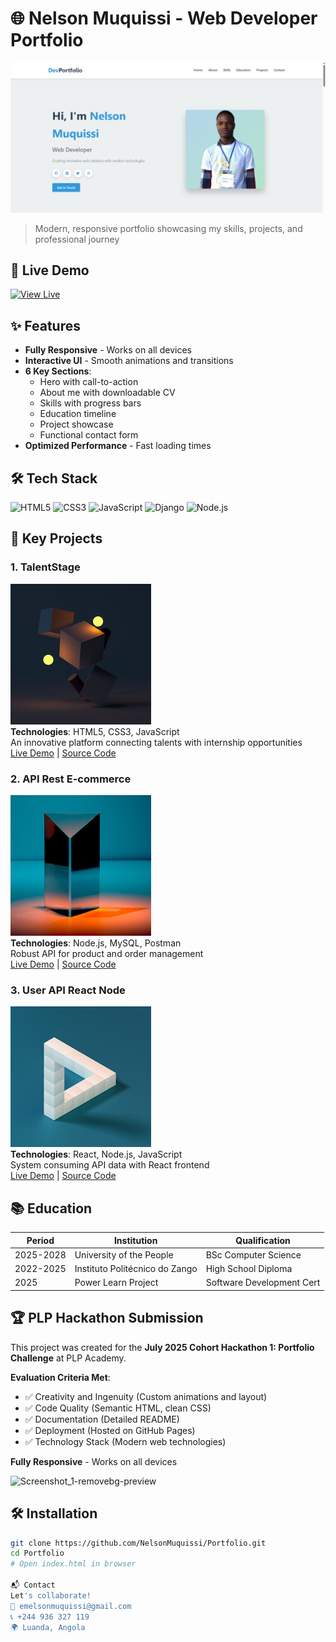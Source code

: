# 🌐 Nelson Muquissi - Web Developer Portfolio

![Portfolio Screenshot](assets/portfolio.png) <!-- Add your actual screenshot path -->

> Modern, responsive portfolio showcasing my skills, projects, and professional journey

## 🚀 Live Demo
[![View Live](https://img.shields.io/badge/View-Live_Site-2ea44f?style=for-the-badge&logo=github)](https://nelsonm.vercel.app/)  
<!-- Replace with your actual deployment URL -->

## ✨ Features
- **Fully Responsive** - Works on all devices
- **Interactive UI** - Smooth animations and transitions
- **6 Key Sections**:
  - Hero with call-to-action
  - About me with downloadable CV
  - Skills with progress bars
  - Education timeline
  - Project showcase
  - Functional contact form
- **Optimized Performance** - Fast loading times

## 🛠️ Tech Stack
![HTML5](https://img.shields.io/badge/HTML5-E34F26?style=flat&logo=html5&logoColor=white)
![CSS3](https://img.shields.io/badge/CSS3-1572B6?style=flat&logo=css3&logoColor=white)
![JavaScript](https://img.shields.io/badge/JavaScript-F7DF1E?style=flat&logo=javascript&logoColor=black)
![Django](https://img.shields.io/badge/Django-092E20?style=flat&logo=django&logoColor=white)
![Node.js](https://img.shields.io/badge/Node.js-339933?style=flat&logo=nodedotjs&logoColor=white)

## 📌 Key Projects

### 1. TalentStage
![TalentStage Preview](assets/portfolio-05.jpg)  
**Technologies**: HTML5, CSS3, JavaScript  
An innovative platform connecting talents with internship opportunities  
[Live Demo](https://nelsonmuquissi.github.io/TalentStage/) | [Source Code](https://github.com/NelsonMuquissi/TalentStage)

### 2. API Rest E-commerce
![E-commerce API Preview](assets/portfolio-10.jpg)  
**Technologies**: Node.js, MySQL, Postman  
Robust API for product and order management  
[Live Demo](https://github.com/NelsonMuquissi/Api-Rest-Ecommerce) | [Source Code](https://github.com/NelsonMuquissi/Api-Rest-Ecommerce)

### 3. User API React Node
![User API Preview](assets/portfolio-02.jpg)  
**Technologies**: React, Node.js, JavaScript  
System consuming API data with React frontend  
[Live Demo](https://github.com/NelsonMuquissi/User_API_React_Node) | [Source Code](https://github.com/NelsonMuquissi/User_API_React_Node)

## 📚 Education
| Period        | Institution                      | Qualification               |
|---------------|----------------------------------|-----------------------------|
| 2025-2028     | University of the People         | BSc Computer Science        |
| 2022-2025     | Instituto Politécnico do Zango   | High School Diploma         |
| 2025          | Power Learn Project              | Software Development Cert   |


## 🏆 PLP Hackathon Submission
This project was created for the **July 2025 Cohort Hackathon 1: Portfolio Challenge** at PLP Academy.

**Evaluation Criteria Met**:
- ✅ Creativity and Ingenuity (Custom animations and layout)
- ✅ Code Quality (Semantic HTML, clean CSS)
- ✅ Documentation (Detailed README)
- ✅ Deployment (Hosted on GitHub Pages)
- ✅ Technology Stack (Modern web technologies)
   
   
**Fully Responsive** - Works on all devices

<img width="697" height="358" alt="Screenshot_1-removebg-preview" src="https://github.com/user-attachments/assets/cf2cdad9-636e-4794-8976-ec5f316a2b32" />

## 🛠️ Installation
```bash
git clone https://github.com/NelsonMuquissi/Portfolio.git
cd Portfolio
# Open index.html in browser

📬 Contact
Let's collaborate!
📧 emelsonmuquissi@gmail.com
📞 +244 936 327 119
🌍 Luanda, Angola
